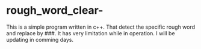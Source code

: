 # rough_word_clear-
This is a simple program written in c++. That detect the specific rough word and replace by ###. It has very limitation while in operation. I will be updating in comming days.
